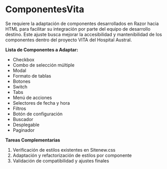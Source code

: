 # ComponentesVita
<div aria-label="Description" class="lean-rooster rooster-editor propagate-keydown-event text-element view-mode" data-placeholder="Click to add Description." contenteditable="true" dir="ltr" tabindex="0" aria-multiline="true" role="textbox" style="user-select: text;" aria-keyshortcuts="Control+ArrowDown Control+ArrowUp"><div>Se requiere la adaptación de componentes desarrollados en Razor hacia HTML para facilitar su integración por parte del equipo de desarrollo destino. Este ajuste busca mejorar la accesibilidad y mantenibilidad de los componentes dentro del proyecto VITA del Hospital Austral.<br></div><div><strong></strong><p><strong>Lista de Componentes a Adaptar:</strong></p><ul><li>Checkbox</li><li>Combo de selección múltiple</li><li>Modal</li><li>Formato de tablas</li><li>Botones</li><li>Switch</li><li>Tabs</li><li>Menú de acciones</li><li>Selectores de fecha y hora</li><li>Filtros</li><li>Botón de configuración</li><li>Buscador</li><li>Desplegable</li><li>Paginador</li></ul><div><b>Tareas Complementarias</b></div><div><ol><li>Verificación de estilos existentes en Sitenew.css</li><li>Adaptación y refactorización de estilos por componente</li><li>Validación de compatibilidad y ajustes finales</li></ol><br></div><br></div></div>
